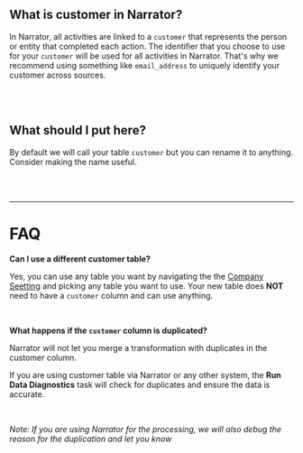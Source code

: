 <!-- Shown as the help to the table name when a customer chooses the type customer_attribute -->

## What is customer in Narrator?
In Narrator, all activities are linked to a `customer` that represents the person or entity that completed each action. The identifier that you choose to use for your `customer` will be used for all activities in Narrator. That's why we recommend using something like `email_address` to uniquely identify your customer across sources.


<br><br>

## What should I put here?
By default we will call your table `customer` but you can rename it to anything.
Consider making the name useful.


<br><br>


------

# FAQ

**Can I use a different customer table?**

Yes, you can use any table you want by navigating the the [Company Seetting]({company_url}/manage/company) and picking any table you want to use.  Your new table does **NOT** need to have a `customer` column and can use anything.

<br>


**What happens if the `customer` column is duplicated?**

Narrator will not let you merge a transformation with duplicates in the customer column.

If you are using customer table via Narrator or any other system, the **Run Data Diagnostics** task will check for duplicates and ensure the data is accurate.  

<br>

*Note: If you are using Narrator for the processing, we will also debug the reason for the duplication and let you know*
